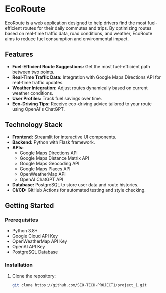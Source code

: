 # EcoRoute

EcoRoute is a web application designed to help drivers find the most fuel-efficient routes for their daily commutes and trips. By optimizing routes based on real-time traffic data, road conditions, and weather, EcoRoute aims to reduce fuel consumption and environmental impact.

## Features

- **Fuel-Efficient Route Suggestions:** Get the most fuel-efficient path between two points.
- **Real-Time Traffic Data:** Integration with Google Maps Directions API for real-time traffic updates.
- **Weather Integration:** Adjust routes dynamically based on current weather conditions.
- **User Profiles:** Track fuel savings over time.
- **Eco-Driving Tips:** Receive eco-driving advice tailored to your route using OpenAI's ChatGPT.

## Technology Stack

- **Frontend:** Streamlit for interactive UI components.
- **Backend:** Python with Flask framework.
- **APIs:**
  - Google Maps Directions API
  - Google Maps Distance Matrix API
  - Google Maps Geocoding API
  - Google Maps Places API
  - OpenWeatherMap API
  - OpenAI ChatGPT API
- **Database:** PostgreSQL to store user data and route histories.
- **CI/CD:** GitHub Actions for automated testing and style checking.

## Getting Started

### Prerequisites

- Python 3.8+
- Google Cloud API Key
- OpenWeatherMap API Key
- OpenAI API Key
- PostgreSQL Database

### Installation

1. Clone the repository:
   ```sh
   git clone https://github.com/SEO-TECH-PROJECT1/project_1.git
   
